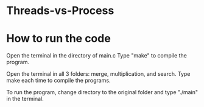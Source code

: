 # Threads-vs-Process

# How to run the code

Open the terminal in the directory of main.c
Type "make" to compile the program.

Open the terminal in all 3 folders: merge, multiplication, and search.
Type make each time to compile the programs.

To run the program, change directory to the original folder and type "./main" in the terminal.


